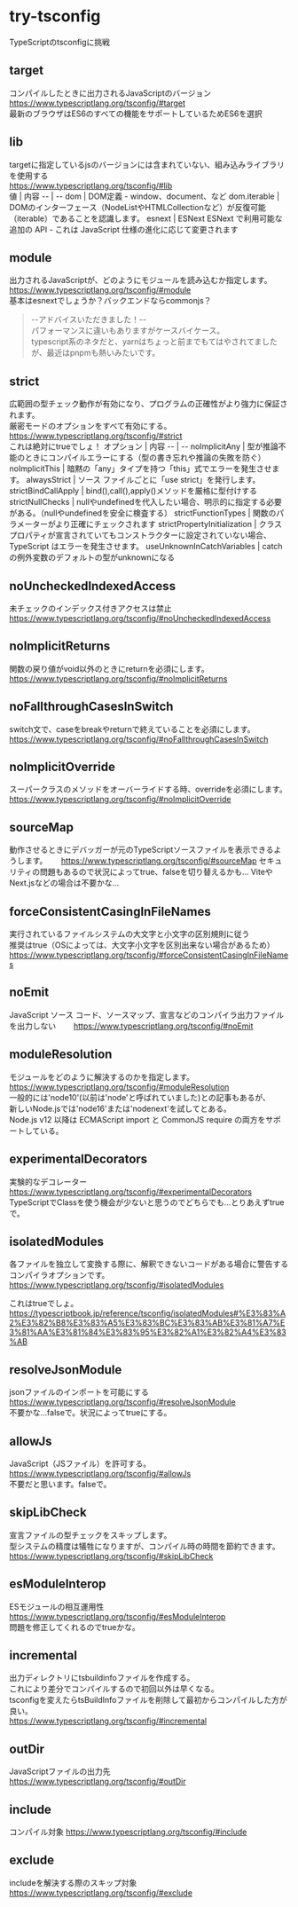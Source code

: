 # try-tsconfig
TypeScriptのtsconfigに挑戦

## target
コンパイルしたときに出力されるJavaScriptのバージョン  
https://www.typescriptlang.org/tsconfig/#target  
最新のブラウザはES6のすべての機能をサポートしているためES6を選択

## lib
targetに指定しているjsのバージョンには含まれていない、組み込みライブラリを使用する  
https://www.typescriptlang.org/tsconfig/#lib  
値  | 内容
-- | -- 
dom | DOM定義 - window、document、など
dom.iterable | DOMのインターフェース（NodeListやHTMLCollectionなど）が反復可能（iterable）であることを認識します。
esnext | ESNext	ESNext で利用可能な追加の API - これは JavaScript 仕様の進化に応じて変更されます

## module
出力されるJavaScriptが、どのようにモジュールを読み込むか指定します。  
https://www.typescriptlang.org/tsconfig/#module  
基本はesnextでしょうか？バックエンドならcommonjs？
>--アドバイスいただきました！--  
>パフォーマンスに違いもありますがケースバイケース。  
>typescript系のネタだと、yarnはちょっと前までもてはやされてましたが、最近はpnpmも熱いみたいです。

## strict
広範囲の型チェック動作が有効になり、プログラムの正確性がより強力に保証されます。  
厳密モードのオプションをすべて有効にする。  
https://www.typescriptlang.org/tsconfig/#strict  
これは絶対にtrueでしょ！
オプション | 内容
-- | -- 
noImplicitAny | 型が推論不能のときにコンパイルエラーにする（型の書き忘れや推論の失敗を防ぐ）
noImplicitThis | 	暗黙の「any」タイプを持つ「this」式でエラーを発生させます。
alwaysStrict | ソース ファイルごとに「use strict」を発行します。
strictBindCallApply | bind(),call(),apply()メソッドを厳格に型付けする
strictNullChecks | nullやundefinedを代入したい場合、明示的に指定する必要がある。（nullやundefinedを安全に検査する）
strictFunctionTypes | 関数のパラメーターがより正確にチェックされます
strictPropertyInitialization | クラス プロパティが宣言されていてもコンストラクターに設定されていない場合、TypeScript はエラーを発生させます。
useUnknownInCatchVariables | catchの例外変数のデフォルトの型がunknownになる

## noUncheckedIndexedAccess
未チェックのインデックス付きアクセスは禁止  
https://www.typescriptlang.org/tsconfig/#noUncheckedIndexedAccess

## noImplicitReturns
関数の戻り値がvoid以外のときにreturnを必須にします。  
https://www.typescriptlang.org/tsconfig/#noImplicitReturns  

## noFallthroughCasesInSwitch
switch文で、caseをbreakやreturnで終えていることを必須にします。  
https://www.typescriptlang.org/tsconfig/#noFallthroughCasesInSwitch

## noImplicitOverride
スーパークラスのメソッドをオーバーライドする時、overrideを必須にします。  
https://www.typescriptlang.org/tsconfig/#noImplicitOverride

## sourceMap
動作させるときにデバッガーが元のTypeScriptソースファイルを表示できるようします。　　
https://www.typescriptlang.org/tsconfig/#sourceMap
セキュリティの問題もあるので状況によってtrue、falseを切り替えるかも...
ViteやNext.jsなどの場合は不要かな...

## forceConsistentCasingInFileNames
実行されているファイルシステムの大文字と小文字の区別規則に従う  
推奨はtrue（OSによっては、大文字小文字を区別出来ない場合があるため）  
https://www.typescriptlang.org/tsconfig/#forceConsistentCasingInFileNames

## noEmit
JavaScript ソース コード、ソースマップ、宣言などのコンパイラ出力ファイルを出力しない　　
https://www.typescriptlang.org/tsconfig/#noEmit

## moduleResolution
モジュールをどのように解決するのかを指定します。  
https://www.typescriptlang.org/tsconfig/#moduleResolution  
一般的には'node10'(以前は'node'と呼ばれていました)との記事もあるが、  
新しいNode.jsでは'node16'または'nodenext'を試してとある。  
Node.js v12 以降は ECMAScript import と CommonJS require の両方をサポートしている。  

## experimentalDecorators
実験的なデコレーター  
https://www.typescriptlang.org/tsconfig/#experimentalDecorators  
TypeScriptでClassを使う機会が少ないと思うのでどちらでも...とりあえずtrueで。

## isolatedModules
各ファイルを独立して変換する際に、解釈できないコードがある場合に警告するコンパイラオプションです。　　
https://www.typescriptlang.org/tsconfig/#isolatedModules

これはtrueでしょ。　　
https://typescriptbook.jp/reference/tsconfig/isolatedModules#%E3%83%A2%E3%82%B8%E3%83%A5%E3%83%BC%E3%83%AB%E3%81%A7%E3%81%AA%E3%81%84%E3%83%95%E3%82%A1%E3%82%A4%E3%83%AB

## resolveJsonModule
jsonファイルのインポートを可能にする  
https://www.typescriptlang.org/tsconfig/#resolveJsonModule  
不要かな...falseで。状況によってtrueにする。  

## allowJs
JavaScript（JSファイル）を許可する。  
https://www.typescriptlang.org/tsconfig/#allowJs  
不要だと思います。falseで。

## skipLibCheck
宣言ファイルの型チェックをスキップします。  
型システムの精度は犠牲になりますが、コンパイル時の時間を節約できます。  
https://www.typescriptlang.org/tsconfig/#skipLibCheck  

## esModuleInterop
ESモジュールの相互運用性  
https://www.typescriptlang.org/tsconfig/#esModuleInterop  
問題を修正してくれるのでtrueかな。  

## incremental
出力ディレクトリにtsbuildinfoファイルを作成する。  
これにより差分でコンパイルするので初回以外は早くなる。  
tsconfigを変えたらtsBuildInfoファイルを削除して最初からコンパイルした方が良い。  
https://www.typescriptlang.org/tsconfig/#incremental

## outDir
JavaScriptファイルの出力先  
https://www.typescriptlang.org/tsconfig/#outDir  

## include
コンパイル対象
https://www.typescriptlang.org/tsconfig/#include

## exclude
includeを解決する際のスキップ対象  
https://www.typescriptlang.org/tsconfig/#exclude  
